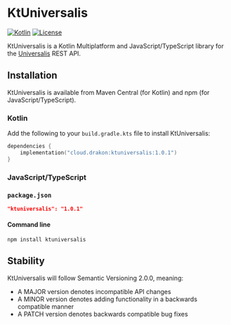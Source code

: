 # KtUniversalis

[![Kotlin](https://img.shields.io/badge/kotlin-1.8.0-blue.svg?logo=kotlin)](http://kotlinlang.org)
[![License](https://img.shields.io/github/license/drakon64/KtUniversalis)](https://www.gnu.org/licenses/agpl-3.0.en.html)

KtUniversalis is a Kotlin Multiplatform and JavaScript/TypeScript library for the [Universalis](https://universalis.app)
REST API.

## Installation

KtUniversalis is available from Maven Central (for Kotlin) and npm (for JavaScript/TypeScript).

### Kotlin

Add the following to your `build.gradle.kts` file to install KtUniversalis:

```kotlin
dependencies {
    implementation("cloud.drakon:ktuniversalis:1.0.1")
}
```

### JavaScript/TypeScript

### `package.json`

```json
"ktuniversalis": "1.0.1"
```

#### Command line

```commandline
npm install ktuniversalis
```

## Stability

KtUniversalis will follow Semantic Versioning 2.0.0, meaning:

* A MAJOR version denotes incompatible API changes
* A MINOR version denotes adding functionality in a backwards compatible manner
* A PATCH version denotes backwards compatible bug fixes

